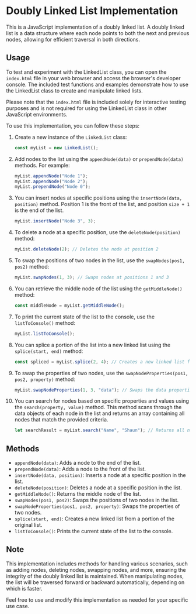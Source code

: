 # Doubly Linked List Implementation

This is a JavaScript implementation of a doubly linked list. A doubly linked list is a data structure where each node points to both the next and previous nodes, allowing for efficient traversal in both directions.

## Usage
To test and experiment with the LinkedList class, you can open the `index.html` file in your web browser and access the browser's developer console. The included test functions and examples demonstrate how to use the LinkedList class to create and manipulate linked lists.

Please note that the `index.html` file is included solely for interactive testing purposes and is not required for using the LinkedList class in other JavaScript environments.

To use this implementation, you can follow these steps:

1. Create a new instance of the `LinkedList` class:

   ```javascript
   const myList = new LinkedList();
   ```

2. Add nodes to the list using the `appendNode(data)` or `prependNode(data)` methods. For example:

   ```javascript
   myList.appendNode("Node 1");
   myList.appendNode("Node 2");
   myList.prependNode("Node 0");
   ```

3. You can insert nodes at specific positions using the `insertNode(data, position)` method. Position 1 is the front of the list, and position `size + 1` is the end of the list.

   ```javascript
   myList.insertNode("Node 3", 3);
   ```

4. To delete a node at a specific position, use the `deleteNode(position)` method:

   ```javascript
   myList.deleteNode(2); // Deletes the node at position 2
   ```

5. To swap the positions of two nodes in the list, use the `swapNodes(pos1, pos2)` method:

   ```javascript
   myList.swapNodes(1, 3); // Swaps nodes at positions 1 and 3
   ```

6. You can retrieve the middle node of the list using the `getMiddleNode()` method:

   ```javascript
   const middleNode = myList.getMiddleNode();
   ```

7. To print the current state of the list to the console, use the `listToConsole()` method:

   ```javascript
   myList.listToConsole();
   ```

8. You can splice a portion of the list into a new linked list using the `splice(start, end)` method:

   ```javascript
   const spliced = myList.splice(2, 4); // Creates a new linked list from positions 2 to 4
   ```

9. To swap the properties of two nodes, use the `swapNodeProperties(pos1, pos2, property)` method:

    ```javascript
    myList.swapNodeProperties(1, 3, "data"); // Swaps the data properties of nodes at positions 1 and 3
    ```

10. You can search for nodes based on specific properties and values using the `search(property, value)` method. This method scans through the data objects of each node in the list and returns an array containing all nodes that match the provided criteria.
   
    ```javascript
    let searchResult = myList.search("Name", "Shaun"); // Returns all nodes with an object property "Name" containing the value "Shaun".
    ```

## Methods

- `appendNode(data)`: Adds a node to the end of the list.
- `prependNode(data)`: Adds a node to the front of the list.
- `insertNode(data, position)`: Inserts a node at a specific position in the list.
- `deleteNode(position)`: Deletes a node at a specific position in the list.
- `getMiddleNode()`: Returns the middle node of the list.
- `swapNodes(pos1, pos2)`: Swaps the positions of two nodes in the list.
- `swapNodeProperties(pos1, pos2, property)`: Swaps the properties of two nodes.
- `splice(start, end)`: Creates a new linked list from a portion of the original list.
- `listToConsole()`: Prints the current state of the list to the console.

## Note

This implementation includes methods for handling various scenarios, such as adding nodes, deleting nodes, swapping nodes, and more, ensuring the integrity of the doubly linked list is maintained. When manipulating nodes, the list will be traversed forward or backward automatically, depending on which is faster.

Feel free to use and modify this implementation as needed for your specific use case.
